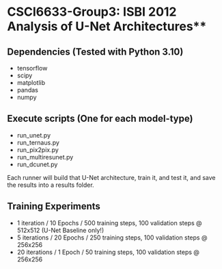 
# CSCI6633-Group3: ISBI 2012 Analysis of U-Net Architectures**

## Dependencies (Tested with Python 3.10)
- tensorflow
- scipy
- matplotlib
- pandas
- numpy

## Execute scripts (One for each model-type)
- run_unet.py
- run_ternaus.py
- run_pix2pix.py
- run_multiresunet.py
- run_dcunet.py

Each runner will build that U-Net architecture, train it, and test it, and save the results into a results folder.

## Training Experiments
- 1 iteration / 10 Epochs / 500 training steps, 100 validation steps @ 512x512 (U-Net Baseline only!)
- 5 iterations / 20 Epochs / 250 training steps, 100 validation steps @ 256x256
- 20 iterations / 1 Epoch / 50 training steps, 100 validation steps @ 256x256
